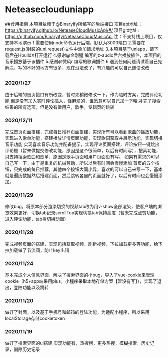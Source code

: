 # Neteaseclouduniapp
##食用指南
本项目依赖于@Binaryify所编写的后端接口
项目api地址：https://binaryify.github.io/NeteaseCloudMusicApi/#/
项目git地址：https://github.com/Binaryify/NeteaseCloudMusicApi
注：不支持线上项目，仅支持本地演示
1.需要使用node命令运行后端，默认为3000端口
2.需要在request.js(封装的uni.request)文件中添加请求地址
3.本项目基于uniapp，请下载后在HbuildX打开运行
4.感谢@金刚腿 编写的z-audio后台播放插件，本项目的音乐播放基于该插件
5.感谢@微风r 编写的歌词插件
6.遇到任何问题请试着自己先解决，写的不好的地方有很多，现在没法改了，有兴趣的可以自己随便改改
##
### 2020/1/27
由于后端的首页接口有所改变，暂时先稍微修改一下，作为临时方案，完成评论功能,但是没有加入实时评论插入，怪麻烦的，谁愿意可以自己加一下哈,补完了搜索结果的所有选项，但是没有做用户，歌手，专辑页的跳转
### 2020/12/11
完成首页页面搭建，完成每日推荐页面搭建，实现所有可以看到歌曲的播放功能，实现进入歌单功能，搭建播放详情页面功能，实现歌词获取并展示功能，实现切换音乐功能
实现喜欢音乐功能并配备提示，实现评论页面搭建，评论按钮一键跳出评论框（暂未做提交修改功能，原因是这个很简单，以后有时间写），搜索功能，只支持搜索歌曲和歌单，原因是歌手页面和用户页面没有写。
如果有需求的可以自己写一下，由于是重复的机械劳动，所以以后有时间会慢慢添加
首页的五个按钮，只完成的每日推荐，其他四个按钮大同小异，喜欢的可以自己来写一下，基本就是遍历数据然后搭建页面，然后跳转各自的页面就好了，以后有时间也会慢慢添加。
### 2020/11/29
修改bug，将原本部分渲染切换的视频tab改为用v-show全部渲染，使客户端的浏览效果更好，切换tab记录scrollTop实现切换tab保持高度（暂未完成点赞功能，进入评论功能，tab栏切换动画）
### 2020/11/28
完成视频页面的搭建，实现包括获取视频，刷新视频，下拉加载更多等功能，给下拉加载做了节流阀，防止key出错
### 2020/11/24
基本完成个人信息界面，解决了搜索界面的小bug，导入了vue-cookie来管理cookie（h5+app端采用plus，小程序采取本地存储方案【暂没有写】），实现了退出，登陆功能以及跳转
### 2020/11/20 
做好了封面，以及基于手机号和邮箱的登陆功能，为适配小程序，所以采用localStorage存储cookietoken 
### 2020/11/19
做好了搜索界面的ui搭建,实现功能有，热搜榜，更多热搜，模糊搜索，历史记录，删除历史记录
